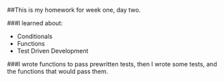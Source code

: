 ##This is my homework for week one, day two.

###I learned about:

*  Conditionals
*  Functions
*  Test Driven Development

###I wrote functions to pass prewritten tests, then I wrote some tests, and the functions that would pass them.
